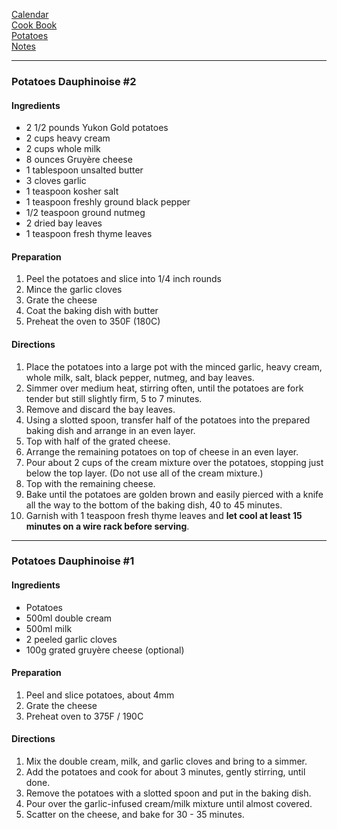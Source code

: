 [Calendar](https://github.com/vmsmith/EDT/blob/master/calendar.md)     
[Cook Book](https://github.com/vmsmith/CookBook/blob/master/README.md)    
[Potatoes](https://github.com/vmsmith/CookBook/blob/master/potatoes.md)    
[Notes](https://github.com/vmsmith/CookBook/blob/master/notes.md)    

-----  

### Potatoes Dauphinoise #2   

#### Ingredients
* 2 1/2 pounds Yukon Gold potatoes
* 2 cups heavy cream
* 2 cups whole milk
* 8 ounces Gruyère cheese
* 1 tablespoon unsalted butter
* 3 cloves garlic
* 1 teaspoon kosher salt
* 1 teaspoon freshly ground black pepper
* 1/2 teaspoon ground nutmeg
* 2 dried bay leaves
* 1 teaspoon fresh thyme leaves

#### Preparation   
1. Peel the potatoes and slice into 1/4 inch rounds
2. Mince the garlic cloves
3. Grate the cheese   
4. Coat the baking dish with butter
5. Preheat the oven to 350F (180C)   

#### Directions   
1. Place the potatoes into a large pot with the minced garlic, heavy cream, whole milk, salt, black pepper, nutmeg, and bay leaves.
2. Simmer over medium heat, stirring often, until the potatoes are fork tender but still slightly firm, 5 to 7 minutes.
3. Remove and discard the bay leaves.
4. Using a slotted spoon, transfer half of the potatoes into the prepared baking dish and arrange in an even layer.
5. Top with half of the grated cheese.
6. Arrange the remaining potatoes on top of cheese in an even layer.
7. Pour about 2 cups of the cream mixture over the potatoes, stopping just below the top layer. (Do not use all of the cream mixture.)
8. Top with the remaining cheese.
9. Bake until the potatoes are golden brown and easily pierced with a knife all the way to the bottom of the baking dish, 40 to 45 minutes.
10. Garnish with 1 teaspoon fresh thyme leaves and **let cool at least 15 minutes on a wire rack before serving**.

-----  

### Potatoes Dauphinoise #1   

#### Ingredients   
* Potatoes   
* 500ml double cream
* 500ml milk
* 2 peeled garlic cloves
* 100g grated gruyère cheese (optional)

#### Preparation    
1. Peel and slice potatoes, about 4mm
2. Grate the cheese   
3. Preheat oven to 375F / 190C

#### Directions   
1. Mix the double cream, milk, and garlic cloves and bring to a simmer.
2. Add the potatoes and cook for about 3 minutes, gently stirring, until done.
3. Remove the potatoes with a slotted spoon and put in the baking dish.
4. Pour over the garlic-infused cream/milk mixture until almost covered.
5. Scatter on the cheese, and bake for 30 - 35 minutes.
